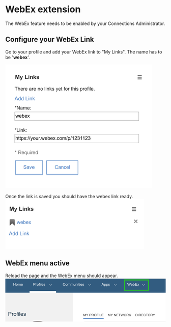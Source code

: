 # WebEx extension

The WebEx feature needs to be enabled by your Connections Administrator.

## Configure your WebEx Link

Go to your profile and add your WebEx link to "My Links". The name has to be '**webex**'.

![Webex Links](../assets/images/extensions/webex-my-links.png)

Once the link is saved you should have the webex link ready.
![Webex Link Success](../assets/images/extensions/webex-my-link-success.png)

## WebEx menu active

Reload the page and the WebEx menu should appear.
![Webex Menu](../assets/images/extensions/webex-menu.png)
